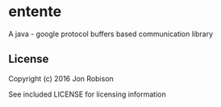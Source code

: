entente
=======

A java - google protocol buffers based communication library

License
-------

Copyright (c) 2016 Jon Robison

See included LICENSE for licensing information